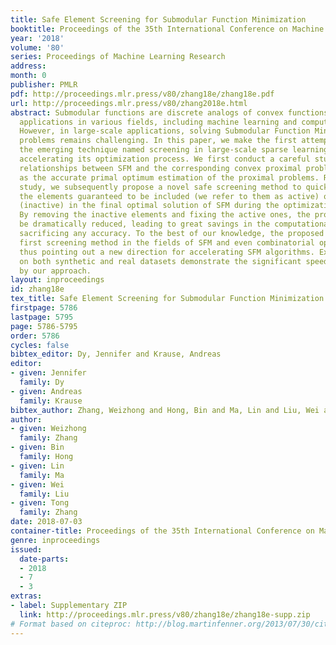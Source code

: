 ```yaml
---
title: Safe Element Screening for Submodular Function Minimization
booktitle: Proceedings of the 35th International Conference on Machine Learning
year: '2018'
volume: '80'
series: Proceedings of Machine Learning Research
address: 
month: 0
publisher: PMLR
pdf: http://proceedings.mlr.press/v80/zhang18e/zhang18e.pdf
url: http://proceedings.mlr.press/v80/zhang2018e.html
abstract: Submodular functions are discrete analogs of convex functions, which have
  applications in various fields, including machine learning and computer vision.
  However, in large-scale applications, solving Submodular Function Minimization (SFM)
  problems remains challenging. In this paper, we make the first attempt to extend
  the emerging technique named screening in large-scale sparse learning to SFM for
  accelerating its optimization process. We first conduct a careful studying of the
  relationships between SFM and the corresponding convex proximal problems, as well
  as the accurate primal optimum estimation of the proximal problems. Relying on this
  study, we subsequently propose a novel safe screening method to quickly identify
  the elements guaranteed to be included (we refer to them as active) or excluded
  (inactive) in the final optimal solution of SFM during the optimization process.
  By removing the inactive elements and fixing the active ones, the problem size can
  be dramatically reduced, leading to great savings in the computational cost without
  sacrificing any accuracy. To the best of our knowledge, the proposed method is the
  first screening method in the fields of SFM and even combinatorial optimization,
  thus pointing out a new direction for accelerating SFM algorithms. Experiment results
  on both synthetic and real datasets demonstrate the significant speedups gained
  by our approach.
layout: inproceedings
id: zhang18e
tex_title: Safe Element Screening for Submodular Function Minimization
firstpage: 5786
lastpage: 5795
page: 5786-5795
order: 5786
cycles: false
bibtex_editor: Dy, Jennifer and Krause, Andreas
editor:
- given: Jennifer
  family: Dy
- given: Andreas
  family: Krause
bibtex_author: Zhang, Weizhong and Hong, Bin and Ma, Lin and Liu, Wei and Zhang, Tong
author:
- given: Weizhong
  family: Zhang
- given: Bin
  family: Hong
- given: Lin
  family: Ma
- given: Wei
  family: Liu
- given: Tong
  family: Zhang
date: 2018-07-03
container-title: Proceedings of the 35th International Conference on Machine Learning
genre: inproceedings
issued:
  date-parts:
  - 2018
  - 7
  - 3
extras:
- label: Supplementary ZIP
  link: http://proceedings.mlr.press/v80/zhang18e/zhang18e-supp.zip
# Format based on citeproc: http://blog.martinfenner.org/2013/07/30/citeproc-yaml-for-bibliographies/
---
```

